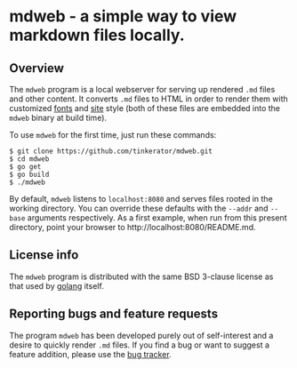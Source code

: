 # mdweb - a simple way to view markdown files locally.

## Overview

The `mdweb` program is a local webserver for serving up rendered `.md`
files and other content. It converts `.md` files to HTML in order to
render them with customized [fonts](/fonts.css) and [site](/site.css)
style (both of these files are embedded into the `mdweb` binary at
build time).

To use `mdweb` for the first time, just run these commands:
```
$ git clone https://github.com/tinkerator/mdweb.git
$ cd mdweb
$ go get
$ go build
$ ./mdweb
```
By default, `mdweb` listens to `localhost:8080` and serves files
rooted in the working directory. You can override these defaults with
the `--addr` and `--base` arguments respectively. As a first example,
when run from this present directory, point your browser to
http://localhost:8080/README.md.

## License info

The `mdweb` program is distributed with the same BSD 3-clause license
as that used by [golang](https://golang.org/LICENSE) itself.

## Reporting bugs and feature requests

The program `mdweb` has been developed purely out of self-interest and
a desire to quickly render `.md` files. If you find a bug or want to
suggest a feature addition, please use the [bug
tracker](https://github.com/tinkerator/mdweb/issues).

